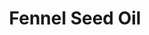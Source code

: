 ---
name: Fennel Seed Oil
title: Fennel Seed Oil
details:
  - detail:
      key: "Brand"
      value: "Natural Aroma"
  - detail:
      key: "Shelf Life"
      value: "24 Month"
  - detail:
      key: "Botanical Name"
      value: "Foeniculum vulgare dulce"
  - detail:
      key: "Form"
      value: "Liquid"
  - detail:
      key: "Packaging Size"
      value: "5, 25, 200 Kg"
  - detail:
      key: "Storage"
      value: "Keep in tightly closed container placed in cool and dry place, away from light."
  - detail:
      key: "Solubility"
      value: "Insoluble in water"
  - detail:
      key: "CAS Number"
      value: "8006"
  - detail:
      key: "Packaging Type"
      value: "Can, Barrel"
showOnHome: false
thumbnail: https://5.imimg.com/data5/SELLER/Default/2021/12/ZJ/FI/UM/3823480/fennel-seed-oil-500x500.jpg
productImages:
  - https://ucarecdn.com/8213c725-21d0-4ac0-ad5e-c1975c20032b/
category: reconstituted oils
---